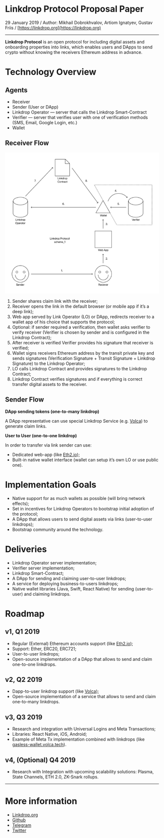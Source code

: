# Linkdrop Protocol Proposal Paper

29 January 2019 / Author: Mikhail Dobrokhvalov, Artiom Ignatyev, Gustav Friis / [https://linkdrop.org](https://linkdrop.org)

---

**Linkdrop Protocol** is an open protocol for including digital assets and onboarding properties into links, which enables users and DApps to send crypto without knowing the receivers Ethereum address in advance.

# Technology Overview

## Agents

- Receiver
- Sender (User or DApp)
- Linkdrop Operator — server that calls the Linkdrop Smart-Contract
- Verifier — server that verifies user with one of verification methods (SMS, Email, Google Login, etc.)
- Wallet

## Receiver Flow

![](scheme_1.png)

1. Sender shares claim link with the receiver;
2. Receiver opens the link in the default browser (or mobile app if it’s a deep link);
3. Web app served by Link Operator (LO) or DApp, redirects receiver to a wallet app of his choice that supports the protocol;
4. Optional: if sender required a verification, then wallet asks verifier to verify receiver (Verifier is chosen by sender and is configured in the Linkdrop Contract);
5. After receiver is verified Verifier provides his signature that receiver is verified;
6. Wallet signs receivers Ethereum address by the transit private key and sends signatures (Verification Signature + Transit Signature + Linkdrop Signature) to the Linkdrop Operator;
7. LO calls Linkdrop Contract and provides signatures to the Linkdrop Contract;
8. Linkdrop Contract verifies signatures and if everything is correct transfer digital assets to the receiver.

## Sender Flow

**DApp sending tokens (one-to-many linkdrop)**

A DApp representative can use special Linkdrop Service (e.g. [Volca](https://volca.tech)) to generate claim links.

**User to User (one-to-one linkdrop)**

In order to transfer via link sender can use:

- Dedicated web-app (like [Eth2.io](http://eth2.io));
- Built-in native wallet interface (wallet can setup it’s own LO or use public one).

# Implementation Goals

- Native support for as much wallets as possible (will bring network effects);
- Set in incentives for Linkdrop Operators to bootstrap initial adoption of the protocol;
- A DApp that allows users to send digital assets via links (user-to-user linkdrops);
- Bootstrap community around the technology.

# Deliveries

- Linkdrop Operator server implementation;
- Verifier server implementation;
- Linkdrop Smart-Contract;
- A DApp for sending and claiming user-to-user linkdrops;
- A service for deploying business-to-users linkdrops;
- Native wallet libraries (Java, Swift, React Native) for sending (user-to-user) and claiming linkdrops.

# Roadmap

## v1, Q1 2019

- Regular (External) Ethereum accounts support (like [Eth2.io](https://eth2.io));
- Support: Ether, ERC20, ERC721;
- User-to-user linkdrops;
- Open-source implementation of a DApp that allows to send and claim one-to-one linkdrops.

## v2, Q2 2019

- Dapp-to-user linkdrop support (like [Volca](https://volca.tech));
- Open-source implementation of a service that allows to send and claim one-to-many linkdrops.

## v3, Q3 2019

- Research and integration with Universal Logins and Meta Transactions;
- Libraries: React Native, iOS, Android;
- Example of Meta Tx implementation combined with linkdrops (like [gasless-wallet.volca.tech](https://github.com/VolcaTech/gasless-webwallet)).

## v4, (Optional) Q4 2019

- Research with Integration with upcoming scalability solutions: Plasma, State Channels, ETH 2.0, ZK-Snark rollups.

---

# More information

- [Linkdrop.org](https://linkdrop.org)
- [Github](https://github.com/LinkdropProtocol)
- [Telegram](https://t.me/LinkdropOrg)
- [Twitter](https://twitter.com/LinkdropOrg)
